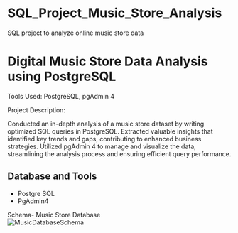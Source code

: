 # SQL_Project_Music_Store_Analysis
SQL project to analyze online music store data

# Digital Music Store Data Analysis using PostgreSQL

Tools Used: PostgreSQL, pgAdmin 4

Project Description:

Conducted an in-depth analysis of a music store dataset by writing optimized SQL queries in PostgreSQL.
Extracted valuable insights that identified key trends and gaps, contributing to enhanced business strategies.
Utilized pgAdmin 4 to manage and visualize the data, streamlining the analysis process and ensuring efficient query performance.


## Database and Tools
* Postgre SQL
* PgAdmin4

Schema- Music Store Database  
![MusicDatabaseSchema](https://user-images.githubusercontent.com/112153548/213707717-bfc9f479-52d9-407b-99e1-e94db7ae10a3.png)
